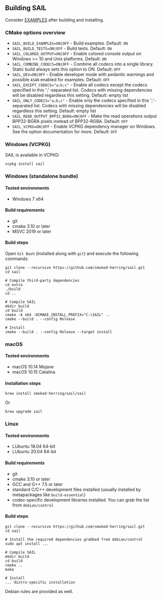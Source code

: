 ## Building SAIL

Consider [EXAMPLES](EXAMPLES.md) after building and installing.

### CMake options overview

- `SAIL_BUILD_EXAMPLES=ON|OFF` - Build examples. Default: `ON`
- `SAIL_BUILD_TESTS=ON|OFF` - Build tests. Default: `ON`
- `SAIL_COLORED_OUTPUT=ON|OFF` - Enable colored console output on Windows >= 10 and Unix platforms. Default: `ON`
- `SAIL_COMBINE_CODECS=ON|OFF` - Combine all codecs into a single library. Static build always sets this option to ON. Default: `OFF`
- `SAIL_DEV=ON|OFF` - Enable developer mode with pedantic warnings and possible `ASAN` enabled for examples. Default: `OFF`
- `SAIL_EXCEPT_CODECS="a;b;c"` - Enable all codecs except the codecs specified in this ';'-separated list.
  Codecs with missing dependencies will be disabled regardless this setting. Default: empty list
- `SAIL_ONLY_CODECS="a;b;c"` - Enable only the codecs specified in this ';'-separated list.
  Codecs with missing dependencies will be disabled regardless this setting. Default: empty list
- `SAIL_READ_OUTPUT_BPP32_BGRA=ON|OFF` - Make the read operations output BPP32-BGRA pixels instead of BPP32-RGBA. Default: `OFF`
- `SAIL_VCPKG=ON|OFF` - Enable VCPKG dependency manager on Windows. See the option documentation for more. Default: `OFF`

### Windows (VCPKG)

SAIL is available in VCPKG:

```
vcpkg install sail
```

### Windows (standalone bundle)

#### Tested environments

- Windows 7 x64

#### Build requirements

- git
- cmake 3.10 or later
- MSVC 2019 or later

#### Build steps

Open `Git Bash` (installed along with `git`) and execute the following commands:

```
git clone --recursive https://github.com/smoked-herring/sail.git
cd sail

# Compile third-party dependencies
cd extra
./build
cd ..

# Compile SAIL
mkdir build
cd build
cmake -A x64 -DCMAKE_INSTALL_PREFIX="C:\SAIL" ..
cmake --build . --config Release

# Install
cmake --build . --config Release --target install
```

### macOS

#### Tested environments

- macOS 10.14 Mojave
- macOS 10.15 Catalina

#### Installation steps

```
brew install smoked-herring/sail/sail
```

Or

```
brew upgrade sail
```

### Linux

#### Tested environments

- LUbuntu 18.04 64-bit
- LUbuntu 20.04 64-bit

#### Build requirements

- git
- cmake 3.10 or later
- GCC and G++ 7.5 or later
- standard C/C++ development files installed (usually installed by metapackages like `build-essential`)
- codec-specific development libraries installed. You can grab the list from `debian/control`

#### Build steps

```
git clone --recursive https://github.com/smoked-herring/sail.git
cd sail

# Install the required dependencies grabbed from debian/control
sudo apt install ...

# Compile SAIL
mkdir build
cd build
cmake ..
make

# Install
... distro-specific installation
```

Debian rules are provided as well.
